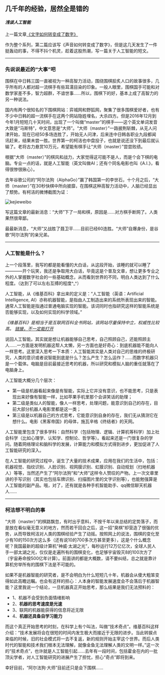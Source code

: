 ## 几千年的经验，居然全是错的
#### _浅谈人工智能_

上一篇文章[《文字如何转变成了数字》](http://mp.weixin.qq.com/s/76NqnaF3verSEnAkXUmCyg)

作为整个系列，第二篇应该写《声音如何转变成了数字》，但是这几天发生了一件挺轰动的事，不得不抖个机灵，趁着这股热潮，写一篇关于人工智能的短文。

---
### 先说说最近的“大事”吧

围棋在中日韩三国一直被视为一种高智力活动，围绕围棋脍炙人口的故事很多，几乎所有的人都对超一流棋手有些耳濡目染的印象。一般人眼里，围棋国手可能和对数学家差不多，智力超群，不谙世事……所以，围棋下的好，基本上成了高智力的另一种说法。

国内有两个很知名的下围棋网站：弈城网和野狐网，聚集了很多围棋爱好者，也有不少中日韩的超一流棋手在这两个网站隐姓埋名，大杀四方。但是2016年12月到今年1月短短几十天时间，出现了一个叫做“master”的棋手——这个英文单词发音大致是“马斯特”，中文意思是“大师”。“大师（master）”一路披荆斩棘，从无人问津开始，现在已经50多场连胜了，开始无人问津，后来连中日韩各职业九段都闻讯赶来，结果未尝一胜。世界第一的柯洁也中盘投子，也就是说还没下到最后就认输了。老将古力悬赏10万元，希望能有棋手让“大师（master）”尝尝败绩。

根据“大师（master）”的棋风和战力，大家觉得这可能不是人，而是个会下棋的电脑。专业一点的话，就是人工智能（英文叫做AI；还有个同名电影也叫《A.I.》，看得很惨很揪心）。

去年谷歌公司的“阿尔法狗（AlphaGo）”赢了韩国第一的李世石，十个月之后，“大师（master）”在30秒快棋中所向披靡，在围棋这种高智力活动中，人脑已经显出了颓势。有柯洁的微博截图为证：

![kejieweibo](http://wx4.sinaimg.cn/mw690/aac5fc13ly1fbae3v53fzj20qo1bedw4.jpg)

写这篇文章的最新消息：“大师”下了一局和棋，原因是……对方棋手断网了。人类果然很卑鄙。

最最新消息，“大师”又战胜了聂卫平……目前已经60连胜。“大师”自爆身份，是谷歌“阿尔法狗”的亲兄弟。

---

### 人工智能是什么？

上一个段落里，我写的都是能看懂的大白话，从这段开始，该睡的就可以睡了————开个玩笑，我还是争取用大白话，毕竟这是个普及文章，想让更多专业之外的人掌握数字社会的一些基础概念，从而看到世界的不同，明白人类达到了什么程度。（达到了可以左右互搏的程度^_^）

人工智能，从《维基百科》拿出来的定义是：“人工智能（英语：Artificial Intelligence, AI）亦称机器智能，是指由人工制造出来的系统所表现出来的智能。通常人工智能是指通过普通电脑实现的智能。该词同时也指研究这样的智能系统是否能够实现，以及如何实现的科学领域。” 

_《维基百科》是相当于是互联网百科全书网站，该网站尽量保持中立，权威性比较高。_ [_链接，不一定能打开_](https://zh.wikipedia.org)

说回人工智能。其实就是想让机器能够自己思考，自己照顾自己，还能照顾主人……一方面是发明机器这帮人太懒，另一方面也是好奇心：到底机器能不能向人一样思考。这里深入思考一下本质：人工智能其实是人类对自己的思维的终极研究，人类的意识或者说智能到底是什么？怎么产生？怎么运作？……而数字机器只是一个载体。电脑是目前最接近思考的机器，所以研究和模拟人脑的重任就落在了电脑身上。

人工智能大概分几个层次：

* 第一级是机器看起来像是有智能，实际上它并没有意识，也不能思考，只是表现出来好像有智能一样，比如苹果手机里那个会讲笑话的助理；
* 第二级是类似人的智能，像人一样思考，处理问题，能意识到自己的存在，目前大部分机器人电影里都是这一类；
* 第三级是以机器自己的方式思考，它能意识到自身的存在，我们无从猜测它在想什么。电影《黑客帝国》的母体，施瓦辛格《终结者》的天网。

人工智能里包含了很多学科：自然科学（包括物理、逻辑、计算机等科学）加上社会科学（比如心理学、认知学、控制论、哲学等）。看起来还是一门很复杂的学问。随着网络理论和脑科学的发展，计算能力和模拟方式得到进步，更加促进了人工智能研究的深入。

在人工智能的研究过程中，诞生了大量的技术成果，应用在我们的生活中，包括：机器视觉、指纹识别、人脸识别、视网膜识别、虹膜识别、自动规划（扫地机器人）等等，当然还产生了“阿尔法狗”和“大师”这样令人赞叹的产物。上一次文章里讲的手写识别（其实也包括车牌识别、扫描图片里的文字识别等），也能勉强算是人工智能的副产品。哦，对了，还有就是各种手机智能助手、qq微信聊天机器人……

---
### 柯洁想不明白的事

“大师（master）”的棋路飘忽，有时出乎意料，不按千年以来总结的定势落子，而是放在看似毫无意义的地方，然而若干回合之后，这一招“臭棋”却营造了很强的优势，从而导致柯洁对人类的围棋经验产生了动摇。按照网上的说法，围棋的变化至少有10的150次方这么多（还有说10的700多次方甚至更多），这是个什么概念呢？我国最新的超级计算机“神威·太湖之光”，每秒运行12万亿亿次，全球人民人手一部太湖之光，仅仅是走遍所有的围棋变化，也足够宇宙毁灭8的100次方了（宇宙寿命按500亿年计算）。前面讲的都是大概数，请不要纠结，总之就是靠计算机穷举所有的围棋下法是不可能的。

如果不是机器智能的研究者，是不会明白为什么短短几十年，机器会从傻大粗笨变得如此高瞻远瞩。也会有这样的担心：人本身的智能发展速度会不会落后于机器智能？这里我说一个结论，一旦机器真正开始思考，那么结果是我们无法预料的：

- 1、机器不会受到负面情绪影响
- 2、__机器的思考速度是光速__
- 3、联网的机器能获得的信息将近无限
- 4、__机器还具备自学习能力__

而这个真正开始思考的时刻，在科学上有个叫法，叫做“技术奇点”。维基百科这样介绍：“技术发展将会在很短的时间内发生极大而接近于无限的进步。当此转捩点来临的时候，旧的社会模式将一去不复返，新的规则开始主宰这个世界。而后人类时代的智能和技术我们根本无法理解，就像金鱼无法理解人类的文明一样。”这一次的“技术奇点”，也许就是人工智能引起……去年有一段时间，包括霍金在内的一批顶尖学者，对人工智能研究的进展产生了担忧，担心“奇点”即将到来。

幸好目前，“阿尔法狗·大师”目前还只是会下围棋……